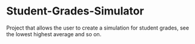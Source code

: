 # Student-Grades-Simulator
Project that allows the user to create a simulation for student grades, see the lowest highest average and so on.
